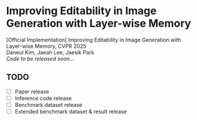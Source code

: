 # Improving Editability in Image Generation with Layer-wise Memory  
[Official Implementation] Improving Editability in Image Generation with Layer-wise Memory, CVPR 2025  
Daneul Kim, Jaeah Lee, Jaesik Park  
*Code to be released soon…*

## TODO
- [ ] Paper release  
- [ ] Inference code release  
- [ ] Benchmark dataset release  
- [ ] Extended benchmark dataset & result release  
